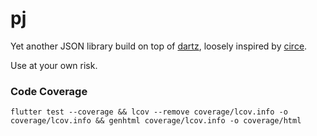 
# pj

Yet another JSON library build on top of [dartz](https://github.com/spebbe/dartz), loosely inspired by [circe](https://github.com/circe/circe).

Use at your own risk.

### Code Coverage

`flutter test --coverage && lcov --remove coverage/lcov.info -o coverage/lcov.info && genhtml coverage/lcov.info -o coverage/html`
